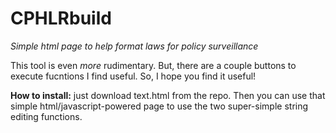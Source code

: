 # CPHLRbuild
<i>Simple html page to help format laws for policy surveillance </veni></i>

This tool is even <i>more</i> rudimentary. But, there are a couple buttons to execute fucntions I find useful. So, I hope you find it useful!

<b>How to install:</b> just download text.html from the repo. Then you can use that simple html/javascript-powered page to use the two super-simple string editing functions. 
